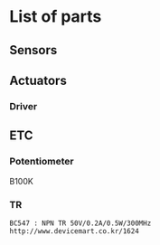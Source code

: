 # List of parts

## Sensors

## Actuators


### Driver

## ETC

### Potentiometer
B100K

### TR
``` 
BC547 : NPN TR 50V/0.2A/0.5W/300MHz
http://www.devicemart.co.kr/1624
```
